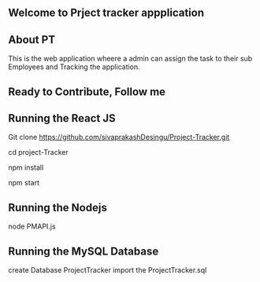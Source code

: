 ##  Welcome to Prject tracker appplication

## About PT
This is the web application wheere a admin can assign the task to their sub Employees and Tracking the application.

## Ready to Contribute, Follow me

## Running the React JS
Git clone https://github.com/sivaprakashDesingu/Project-Tracker.git

cd project-Tracker

npm install

npm start 

## Running the Nodejs

node PMAPI.js

## Running the MySQL Database

create Database ProjectTracker
import the ProjectTracker.sql
